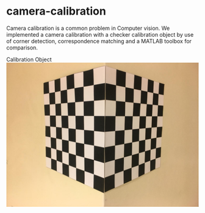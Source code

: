 # camera-calibration
Camera calibration is a common problem in Computer vision. We implemented a camera calibration with a checker calibration object by use of corner detection, correspondence matching and a MATLAB toolbox for comparison.


Calibration Object
![Calibration Object](https://raw.githubusercontent.com/alaattinyilmaz/camera-calibration/master/calobject.jpg?raw=true)
